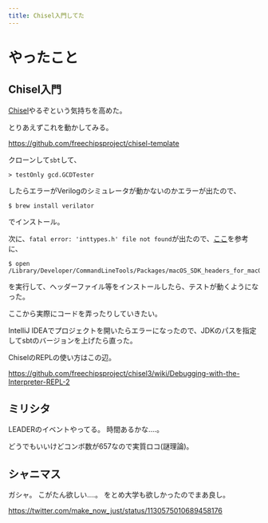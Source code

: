 ```yaml
---
title: Chisel入門してた
---
```


# やったこと

## Chisel入門

[Chisel](https://github.com/freechipsproject/chisel3)やるぞという気持ちを高めた。

とりあえずこれを動かしてみる。

https://github.com/freechipsproject/chisel-template

クローンして`sbt`して、

```console
> testOnly gcd.GCDTester
```

したらエラーがVerilogのシミュレータが動かないのかエラーが出たので、

```console
$ brew install verilator
```

でインストール。

次に、`fatal error: 'inttypes.h' file not found`が出たので、[ここ](https://stackoverflow.com/questions/52509602/cant-compile-c-program-on-a-mac-after-upgrade-to-mojave)を参考に、

```console
$ open /Library/Developer/CommandLineTools/Packages/macOS_SDK_headers_for_macOS_10.14.pkg
```

を実行して、ヘッダーファイル等をインストールしたら、テストが動くようになった。

ここから実際にコードを弄ったりしていきたい。

IntelliJ IDEAでプロジェクトを開いたらエラーになったので、JDKのパスを指定してsbtのバージョンを上げたら直った。

ChiselのREPLの使い方はこの辺。

https://github.com/freechipsproject/chisel3/wiki/Debugging-with-the-Interpreter-REPL-2

## ミリシタ

LEADERのイベントやってる。
時間あるかな‥‥。

どうでもいいけどコンボ数が657なので実質ロコ(謎理論)。

## シャニマス

ガシャ。
こがたん欲しい‥‥。
をとめ大学も欲しかったのでまあ良し。

https://twitter.com/make_now_just/status/1130575010689458176
